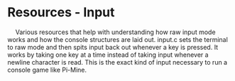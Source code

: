 # Resources - Input
&emsp; Various resources that help with understanding how raw input mode works and how the console structures are laid out. input.c sets the terminal to raw mode and then spits input back out whenever a key is pressed. It works by taking one key at a time instead of taking input whenever a newline character is read. This is the exact kind of input necessary to run a console game like Pi-Mine.